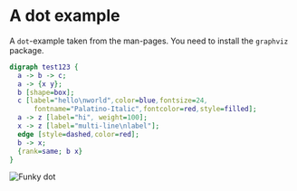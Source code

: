# A dot example

A `dot`-example taken from the man-pages. You need to install the `graphviz` package.


```dot
digraph test123 {
  a -> b -> c;
  a -> {x y};
  b [shape=box];
  c [label="hello\nworld",color=blue,fontsize=24,
      fontname="Palatino-Italic",fontcolor=red,style=filled];
  a -> z [label="hi", weight=100];
  x -> z [label="multi-line\nlabel"];
  edge [style=dashed,color=red];
  b -> x;
  {rank=same; b x}
}
```


![Funky dot](http://animation.r-forge.r-project.org/knitr-ex/figure/057-engine-dot-dot-ex.png) 
